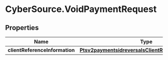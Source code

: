 # CyberSource.VoidPaymentRequest

## Properties
Name | Type | Description | Notes
------------ | ------------- | ------------- | -------------
**clientReferenceInformation** | [**Ptsv2paymentsidreversalsClientReferenceInformation**](Ptsv2paymentsidreversalsClientReferenceInformation.md) |  | [optional] 


